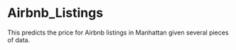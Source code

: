 # Airbnb_Listings
This predicts the price for Airbnb listings in Manhattan given several pieces of data.
